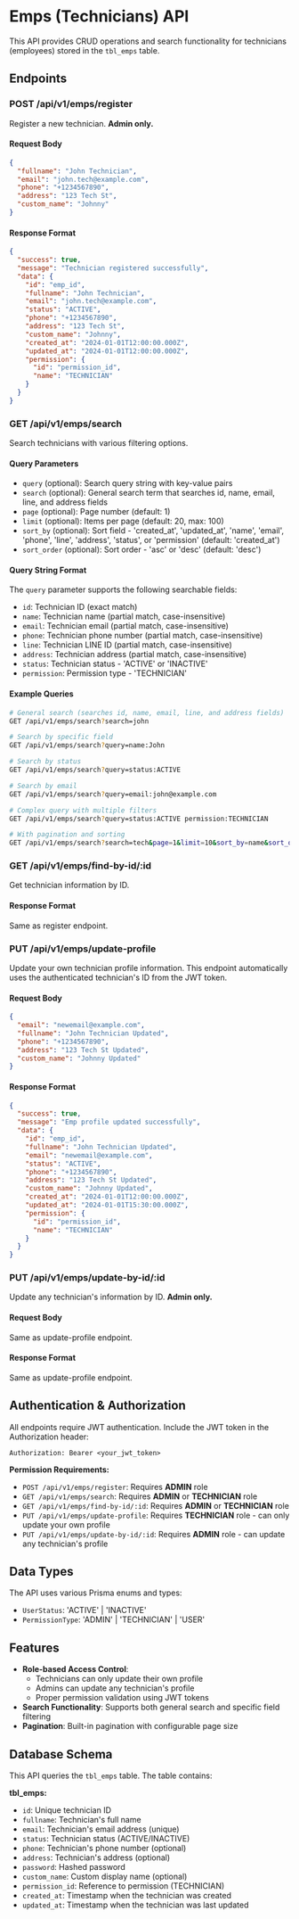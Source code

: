 # Emps (Technicians) API

This API provides CRUD operations and search functionality for technicians (employees) stored in the `tbl_emps` table.

## Endpoints

### POST /api/v1/emps/register

Register a new technician. **Admin only.**

#### Request Body

```json
{
  "fullname": "John Technician",
  "email": "john.tech@example.com",
  "phone": "+1234567890",
  "address": "123 Tech St",
  "custom_name": "Johnny"
}
```

#### Response Format

```json
{
  "success": true,
  "message": "Technician registered successfully",
  "data": {
    "id": "emp_id",
    "fullname": "John Technician",
    "email": "john.tech@example.com",
    "status": "ACTIVE",
    "phone": "+1234567890",
    "address": "123 Tech St",
    "custom_name": "Johnny",
    "created_at": "2024-01-01T12:00:00.000Z",
    "updated_at": "2024-01-01T12:00:00.000Z",
    "permission": {
      "id": "permission_id",
      "name": "TECHNICIAN"
    }
  }
}
```

### GET /api/v1/emps/search

Search technicians with various filtering options.

#### Query Parameters

- `query` (optional): Search query string with key-value pairs
- `search` (optional): General search term that searches id, name, email, line, and address fields
- `page` (optional): Page number (default: 1)
- `limit` (optional): Items per page (default: 20, max: 100)
- `sort_by` (optional): Sort field - 'created_at', 'updated_at', 'name', 'email', 'phone', 'line', 'address', 'status', or 'permission' (default: 'created_at')
- `sort_order` (optional): Sort order - 'asc' or 'desc' (default: 'desc')

#### Query String Format

The `query` parameter supports the following searchable fields:

- `id`: Technician ID (exact match)
- `name`: Technician name (partial match, case-insensitive)
- `email`: Technician email (partial match, case-insensitive)
- `phone`: Technician phone number (partial match, case-insensitive)
- `line`: Technician LINE ID (partial match, case-insensitive)
- `address`: Technician address (partial match, case-insensitive)
- `status`: Technician status - 'ACTIVE' or 'INACTIVE'
- `permission`: Permission type - 'TECHNICIAN'

#### Example Queries

```bash
# General search (searches id, name, email, line, and address fields)
GET /api/v1/emps/search?search=john

# Search by specific field
GET /api/v1/emps/search?query=name:John

# Search by status
GET /api/v1/emps/search?query=status:ACTIVE

# Search by email
GET /api/v1/emps/search?query=email:john@example.com

# Complex query with multiple filters
GET /api/v1/emps/search?query=status:ACTIVE permission:TECHNICIAN

# With pagination and sorting
GET /api/v1/emps/search?search=tech&page=1&limit=10&sort_by=name&sort_order=asc
```

### GET /api/v1/emps/find-by-id/:id

Get technician information by ID.

#### Response Format

Same as register endpoint.

### PUT /api/v1/emps/update-profile

Update your own technician profile information. This endpoint automatically uses the authenticated technician's ID from the JWT token.

#### Request Body

```json
{
  "email": "newemail@example.com",
  "fullname": "John Technician Updated",
  "phone": "+1234567890",
  "address": "123 Tech St Updated",
  "custom_name": "Johnny Updated"
}
```

#### Response Format

```json
{
  "success": true,
  "message": "Emp profile updated successfully",
  "data": {
    "id": "emp_id",
    "fullname": "John Technician Updated",
    "email": "newemail@example.com",
    "status": "ACTIVE",
    "phone": "+1234567890",
    "address": "123 Tech St Updated",
    "custom_name": "Johnny Updated",
    "created_at": "2024-01-01T12:00:00.000Z",
    "updated_at": "2024-01-01T15:30:00.000Z",
    "permission": {
      "id": "permission_id",
      "name": "TECHNICIAN"
    }
  }
}
```

### PUT /api/v1/emps/update-by-id/:id

Update any technician's information by ID. **Admin only.**

#### Request Body

Same as update-profile endpoint.

#### Response Format

Same as update-profile endpoint.

## Authentication & Authorization

All endpoints require JWT authentication. Include the JWT token in the Authorization header:

```
Authorization: Bearer <your_jwt_token>
```

**Permission Requirements:**
- `POST /api/v1/emps/register`: Requires **ADMIN** role
- `GET /api/v1/emps/search`: Requires **ADMIN** or **TECHNICIAN** role
- `GET /api/v1/emps/find-by-id/:id`: Requires **ADMIN** or **TECHNICIAN** role
- `PUT /api/v1/emps/update-profile`: Requires **TECHNICIAN** role - can only update your own profile
- `PUT /api/v1/emps/update-by-id/:id`: Requires **ADMIN** role - can update any technician's profile

## Data Types

The API uses various Prisma enums and types:

- `UserStatus`: 'ACTIVE' | 'INACTIVE'
- `PermissionType`: 'ADMIN' | 'TECHNICIAN' | 'USER'

## Features

- **Role-based Access Control**: 
  - Technicians can only update their own profile
  - Admins can update any technician's profile
  - Proper permission validation using JWT tokens
- **Search Functionality**: Supports both general search and specific field filtering
- **Pagination**: Built-in pagination with configurable page size

## Database Schema

This API queries the `tbl_emps` table. The table contains:

**tbl_emps:**
- `id`: Unique technician ID
- `fullname`: Technician's full name
- `email`: Technician's email address (unique)
- `status`: Technician status (ACTIVE/INACTIVE)
- `phone`: Technician's phone number (optional)
- `address`: Technician's address (optional)
- `password`: Hashed password
- `custom_name`: Custom display name (optional)
- `permission_id`: Reference to permission (TECHNICIAN)
- `created_at`: Timestamp when the technician was created
- `updated_at`: Timestamp when the technician was last updated